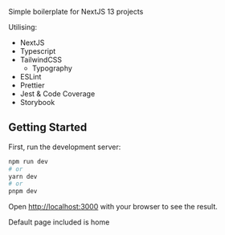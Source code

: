 Simple boilerplate for NextJS 13 projects

Utilising:
- NextJS
- Typescript
- TailwindCSS
  - Typography
- ESLint
- Prettier
- Jest & Code Coverage
- Storybook

## Getting Started

First, run the development server:

```bash
npm run dev
# or
yarn dev
# or
pnpm dev
```

Open [http://localhost:3000](http://localhost:3000) with your browser to see the result.

Default page included is home